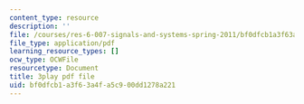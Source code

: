 ```yaml
---
content_type: resource
description: ''
file: /courses/res-6-007-signals-and-systems-spring-2011/bf0dfcb1a3f63a4fa5c900dd1278a221_mmkOAMOw73U.pdf
file_type: application/pdf
learning_resource_types: []
ocw_type: OCWFile
resourcetype: Document
title: 3play pdf file
uid: bf0dfcb1-a3f6-3a4f-a5c9-00dd1278a221
---
```

